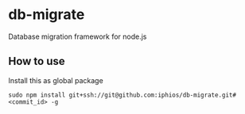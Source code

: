 # db-migrate
Database migration framework for node.js

## How to use
Install this as global package

```
sudo npm install git+ssh://git@github.com:iphios/db-migrate.git#<commit_id> -g
```

